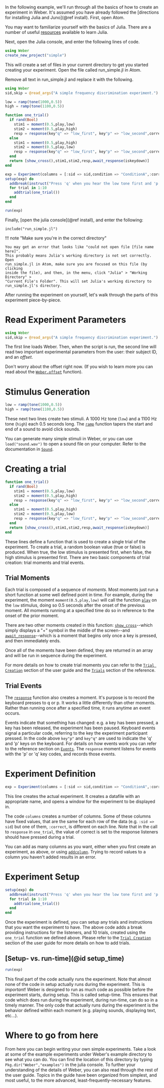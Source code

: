 In the following example, we'll run through all the basics of how to create an
experiment in Weber. It's assumed you have already followed the [directions for
installing Julia and Juno](@ref install). First, open Atom.

You may want to familiarize yourself with the basics of Julia. There are a
number of useful
[resources](http://docs.julialang.org/en/stable/manual/getting-started/#resources)
available to learn Julia.

Next, open the Julia console, and enter the following lines of code.

```julia
using Weber
create_new_project("simple")
```

This will create a set of files in your current directory to get you started
creating your experiment. Open the file called run_simple.jl in Atom.

Remove all text in run_simple.jl and replace it with the following.

```julia
using Weber
sid,skip = @read_args("A simple frequency discrimination experiment.")

low = ramp(tone(1000,0.5))
high = ramp(tone(1100,0.5))

function one_trial()
  if rand(Bool)
    stim1 = moment(0.5,play,low)
	stim2 = moment(0.5,play,high)
    resp = response(key"q" => "low_first", key"p" => "low_second",correct = "low_first")
  else
	stim1 = moment(0.5,play,high)
	stim2 = moment(0.5,play,low)
    resp = response(key"q" => "low_first", key"p" => "low_second",correct = "low_second")	
  end
  return [show_cross(),stim1,stim2,resp,await_response(iskeydown)]
end

exp = Experiment(columns = [:sid => sid,condition => "ConditionA",:correct],skip=skip)
setup(exp) do
  addbreak(instruct("Press 'q' when you hear the low tone first and 'p' otherwise."))
  for trial in 1:10
    addtrial(one_trial())
  end
end

run(exp)
```

Finally, [open the julia console](@ref install), and enter the following:

```juila
include("run_simple.jl")
```

!!! note "Make sure you're in the correct directory"

    You may get an error that looks like "could not open file [file name here]".
    This probably means Julia's working directory is not set correctly. Open
    run_simple.jl in Atom, make sure you are focused on this file (by clicking
    inside the file), and then, in the menu, click "Julia" > "Working Directory" >
    "Current File's Folder". This will set Julia's working directory to
    run_simple.jl's directory.

After running the experiment on yourself, let's walk through the parts of this
experiment piece-by-piece.

# Read Experiment Parameters

```julia
using Weber
sid,skip = @read_args("A simple frequency discrimination experiment.")
```

The first line loads Weber. Then, when the script is run, the second line will read two important experimental parameters from the user: their subject ID, and an *offset*.

Don't worry about the offset right now. (If you wish to learn more you can read
about the [`Weber.offset`](@ref) function).

# Stimulus Generation

```julia
low = ramp(tone(1000,0.5))
high = ramp(tone(1100,0.5))
```

These next two lines create two stimuli. A 1000 Hz tone (`low`) and a 1100 Hz
tone (`high`) each 0.5 seconds long. The [`ramp`](@ref) function tapers the
start and end of a sound to avoid click sounds.

You can generate many simple stimuli in Weber, or you can use `load("sound.wav")`
to open a sound file on your computer. Refer to the documentation in
[`Sound`](sound.md).

# Creating a trial

```julia
function one_trial()
  if rand(Bool)
    stim1 = moment(0.5,play,low)
	stim2 = moment(0.5,play,high)
    resp = response(key"q" => "low_first", key"p" => "low_second",correct = "low_first")
  else
	stim1 = moment(0.5,play,high)
	stim2 = moment(0.5,play,low)
    resp = response(key"q" => "low_first", key"p" => "low_second",correct = "low_second")	
  end
  return [show_cross(),stim1,stim2,resp,await_response(iskeydown)]
end
```

These lines define a function that is used to create a single trial of the
experiment. To create a trial, a random boolean value (true or false) is
produced. When true, the low stimulus is presented first, when false, the high
stimulus is presented first. There are two basic components of trial creation:
trial moments and trial events.

## Trial Moments

Each trial is composed of a sequence of *moments*. Most moments just run a
short function at some well defined point in time. For example, during the
experiment, the moment `moment(0.5,play,low)` will call the function
[`play`](@ref) on the `low` stimulus, doing so 0.5 seconds after the onset of
the previous moment. All moments running at a specified time do so in reference
to the onset of the prior moment.

There are two other moments created in this function: [`show_cross`](@ref)--which simply
displays a "+" symbol in the middle of the screen--and
[`await_response`](@ref)--which is a moment that begins only once a key is
pressed, and then immediately ends.

Once all of the moments have been defined, they are returned in an array and
will be run in sequence during the experiment.

For more details on how to create trial moments you can refer to the
[`Trial Creation`](trial_guide.md) section of the user guide and the [`Trials`](trials.md)
section of the reference.

## Trial Events

The [`response`](@ref) function also creates a moment. It's purpose is to record
the keyboard presses to q or p. It works a little differently than other
moments. Rather than running once after a specified time, it runs anytime an
event occurs.

Events indicate that something has changed: e.g. a key has been pressed, a key
has been released, the experiment has been paused. Keyboard events signal a
particular code, referring to the key the experiment participant pressed. In the
code above `key"p"` and `key"q"` are used to indicate the 'q' and 'p' keys on
the keyboard. For details on how events work you can refer to the reference
section on [`Events`](event.md). The `response` moment listens for events with the
'p' or 'q' key codes, and records those events.

# Experiment Definition

```julia
exp = Experiment(columns = [:sid => sid,condition => "ConditionA",:correct],skip=skip) 
```

This line creates the actual experiment. It creates a datafile with an
appropriate name, and opens a window for the experiment to be displayed in.

The code `columns` creates a number of columns. Some of these columns have fixed
values, that are the same for each row of the data (e.g. `:sid => sid`) but one
of them, `:correct`, is different on each line. Note that in the call to `response` in
`one_trial`, the value of correct is set to the response listeners should have
pressed during a trial.

You can add as many columns as you want, either when you first create an
experiment, as above, or using [`addcolumn`](@ref). Trying to record values to a
column you haven't added results in an error.

# Experiment Setup

```julia
setup(exp) do
  addbreak(instruct("Press 'q' when you hear the low tone first and 'p' otherwise."))
  for trial in 1:10
    addtrial(one_trial())
  end
end
```

Once the experiment is defined, you can setup any trials and instructions that
you want the experiment to have. The above code adds a break providing
instructions for the listeners, and 10 trials, created using the `one_trial`
function we defined above. Please refer to the
[`Trial Creation`](trial_guide.md) section of the user guide for more details on
how to add trials.

## [Setup- vs. run-time](@id setup_time)

```julia
run(exp)
```

This final part of the code actually runs the experiment. Note that almost none of the
code in setup actually runs during the experiment. This is _important_! Weber is
designed to run as much code as possible before the experiment starts, during
setup. This is called setup-time. This ensures that code which
does run during the experiment, during run-time, can do so in a timely manner. The
only code that actually runs during the experiment is the behavior defined
within each moment (e.g. playing sounds, displaying text, etc...).

# Where to go from here

From here you can begin writing your own simple experiments. Take a look at some
of the example experiments under Weber's example directory to see what you can
do. You can find the location of this directory by typing
`Pkg.dir("Weber","examples")` in the julia console. To further your
understanding of the details of Weber, you can also read through the rest of the
user guide. Topics in the guide have been organized from simplest, and most
useful, to the more advanced, least-frequently-necessary features.
